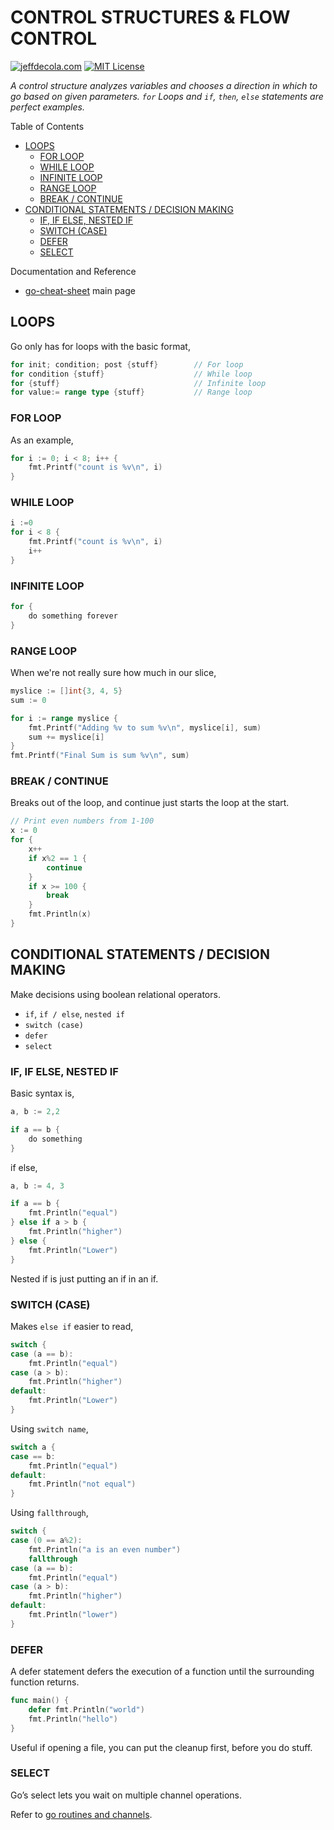 # CONTROL STRUCTURES & FLOW CONTROL

[![jeffdecola.com](https://img.shields.io/badge/website-jeffdecola.com-blue)](https://jeffdecola.com)
[![MIT License](https://img.shields.io/:license-mit-blue.svg)](https://jeffdecola.mit-license.org)

_A control structure analyzes variables and chooses a direction
in which to go based on given parameters.
`for` Loops and `if`, `then`, `else` statements are perfect examples._

Table of Contents

* [LOOPS](https://github.com/JeffDeCola/my-cheat-sheets/blob/master/software/development/languages/go-cheat-sheet/control-structures-and-flow-control.md#loops)
  * [FOR LOOP](https://github.com/JeffDeCola/my-cheat-sheets/blob/master/software/development/languages/go-cheat-sheet/control-structures-and-flow-control.md#for-loop)
  * [WHILE LOOP](https://github.com/JeffDeCola/my-cheat-sheets/blob/master/software/development/languages/go-cheat-sheet/control-structures-and-flow-control.md#while-loop)
  * [INFINITE LOOP](https://github.com/JeffDeCola/my-cheat-sheets/blob/master/software/development/languages/go-cheat-sheet/control-structures-and-flow-control.md#infinite-loop)
  * [RANGE LOOP](https://github.com/JeffDeCola/my-cheat-sheets/blob/master/software/development/languages/go-cheat-sheet/control-structures-and-flow-control.md#range-loop)
  * [BREAK / CONTINUE](https://github.com/JeffDeCola/my-cheat-sheets/blob/master/software/development/languages/go-cheat-sheet/control-structures-and-flow-control.md#break--continue)
* [CONDITIONAL STATEMENTS /  DECISION MAKING](https://github.com/JeffDeCola/my-cheat-sheets/blob/master/software/development/languages/go-cheat-sheet/control-structures-and-flow-control.md#conditional-statements---decision-making)
  * [IF, IF ELSE, NESTED IF](https://github.com/JeffDeCola/my-cheat-sheets/blob/master/software/development/languages/go-cheat-sheet/control-structures-and-flow-control.md#if-if-else-nested-if)
  * [SWITCH (CASE)](https://github.com/JeffDeCola/my-cheat-sheets/blob/master/software/development/languages/go-cheat-sheet/control-structures-and-flow-control.md#switch-case)
  * [DEFER](https://github.com/JeffDeCola/my-cheat-sheets/blob/master/software/development/languages/go-cheat-sheet/control-structures-and-flow-control.md#defer)
  * [SELECT](https://github.com/JeffDeCola/my-cheat-sheets/blob/master/software/development/languages/go-cheat-sheet/control-structures-and-flow-control.md#select)

Documentation and Reference

* [go-cheat-sheet](https://github.com/JeffDeCola/my-cheat-sheets/tree/master/software/development/languages/go-cheat-sheet#go-cheat-sheet)
  main page

## LOOPS

Go only has for loops with the basic format,

```go
for init; condition; post {stuff}        // For loop
for condition {stuff}                    // While loop
for {stuff}                              // Infinite loop
for value:= range type {stuff}           // Range loop
```

### FOR LOOP

As an example,

```go
for i := 0; i < 8; i++ {
    fmt.Printf("count is %v\n", i)
}
```

### WHILE LOOP

```go
i :=0
for i < 8 {
    fmt.Printf("count is %v\n", i)
    i++
}
```

### INFINITE LOOP

```go
for {
    do something forever
}
```

### RANGE LOOP

When we're not really sure how much in our slice,

```go
myslice := []int{3, 4, 5}
sum := 0

for i := range myslice {
    fmt.Printf("Adding %v to sum %v\n", myslice[i], sum)
    sum += myslice[i]
}
fmt.Printf("Final Sum is sum %v\n", sum)
```

### BREAK / CONTINUE

Breaks out of the loop, and continue just starts
the loop at the start.

```go
// Print even numbers from 1-100
x := 0
for {
    x++
    if x%2 == 1 {
        continue
    }
    if x >= 100 {
        break
    }
    fmt.Println(x)
}
```

## CONDITIONAL STATEMENTS /  DECISION MAKING

Make decisions using boolean relational operators.

* `if`, `if / else`, `nested if`
* `switch (case)`
* `defer`
* `select`

### IF, IF ELSE, NESTED IF

Basic syntax is,

```go
a, b := 2,2

if a == b {
    do something
}
```

if else,

```go
a, b := 4, 3

if a == b {
    fmt.Println("equal")
} else if a > b {
    fmt.Println("higher")
} else {
    fmt.Println("Lower")
}
```

Nested if is just putting an if in an if.

### SWITCH (CASE)

Makes `else if` easier to read,

```go
switch {
case (a == b):
    fmt.Println("equal")
case (a > b):
    fmt.Println("higher")
default:
    fmt.Println("Lower")
}
```

Using `switch name`,

```go
switch a {
case == b:
    fmt.Println("equal")
default:
    fmt.Println("not equal")
}
```

Using `fallthrough`,

```go
switch {
case (0 == a%2):
    fmt.Println("a is an even number")
    fallthrough
case (a == b):
    fmt.Println("equal")
case (a > b):
    fmt.Println("higher")
default:
    fmt.Println("lower")
}
```

### DEFER

A defer statement defers the execution of a function until the surrounding
function returns.

```go
func main() {
    defer fmt.Println("world")
    fmt.Println("hello")
}
```

Useful if opening a file, you can put the cleanup first, before you do stuff.

### SELECT

Go’s select lets you wait on multiple channel operations.

Refer to
[go routines and channels](https://github.com/JeffDeCola/my-cheat-sheets/blob/master/software/development/languages/go-cheat-sheet/goroutines-and-channels.md).
